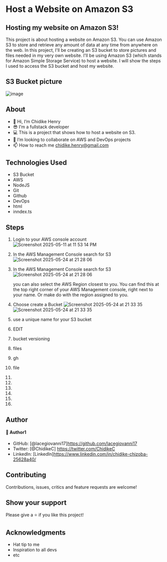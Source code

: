# Host a Website on Amazon S3

## Hosting my website on Amazon S3!

This project is about hosting a website on Amazon S3. You can use Amazon S3 to store and retrieve any amount of data at any time from anywhere on the web. In this project, I'll be creating an S3 bucket to store pictures and files needed in my very own website.
I'll be using Amazon S3 (which stands for Amazon Simple Storage Service) to host a website. I will show the steps I used to access the S3 bucket and host my website.

## S3 Bucket picture

![image](https://github.com/user-attachments/assets/4ca183c3-b185-40c7-b66a-d3470ff8524c)

## About

- 👋 Hi, I’m Chidike Henry
- 😎 I’m a fullstack developer
- 💻 This is a project that shows how to host a website on S3.
- 💞️ I’m looking to collaborate on AWS and DevOps projects
- 📫 How to reach me chidike.henry@gmail.com

## Technologies Used

- S3 Bucket
- AWS
- NodeJS
- Git
- Github
- DevOps
- html
- inndex.ts

## Steps

1. Login to your AWS console account
   ![Screenshot 2025-05-11 at 11 53 14 PM](https://github.com/user-attachments/assets/3f9a3ca0-c4d8-40ac-9706-d5963eb5199b)

2. In the AWS Management Console search for S3
   ![Screenshot 2025-05-24 at 21 28 06](https://github.com/user-attachments/assets/c5407c9c-e9b2-4c8c-bf33-89e535bb8ef9)
3. In the AWS Management Console search for S3
   ![Screenshot 2025-05-24 at 21 28 06](https://github.com/user-attachments/assets/c5407c9c-e9b2-4c8c-bf33-89e535bb8ef9)

   you can also select the AWS Region closest to you. You can find this at the top right corner of your AWS Management console, right next to your name. Or make do with the region assigned to you.

4. Choose create a Bucket
   ![Screenshot 2025-05-24 at 21 33 35](https://github.com/user-attachments/assets/1dd944b6-3e0c-4b97-8b6a-ab9edc0d30fc)
   ![Screenshot 2025-05-24 at 21 33 35](https://github.com/user-attachments/assets/1dd944b6-3e0c-4b97-8b6a-ab9edc0d30fc)

5. use a unique name for your S3 bucket
6. EDIT
7.   bucket versioning

9.   files
10.   gh

11.   file 
12. 
13. 
14. 
15.   
16.   
17.

## Author

#### 👤 Author1

- GitHub: [@lacegiovanni17]https://github.com/lacegiovanni17
- Twitter: [@ChidikeC] https://twitter.com/ChidikeC
- LinkedIn: [LinkedIn]https://www.linkedin.com/in/chidike-chizoba-25628a40/

## Contributing

Contributions, issues, critics and feature requests are welcome!

## Show your support

Please give a ⭐️ if you like this project!

## Acknowledgments

- Hat tip to me
- Inspiration to all devs
- etc
